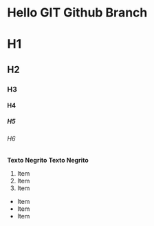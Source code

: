 # Hello GIT Github Branch

# H1
## H2
### H3
#### H4
##### H5
###### H6

**Texto Negrito**
__Texto Negrito__

1. Item
2. Item
3. Item

* Item
* Item
* Item
